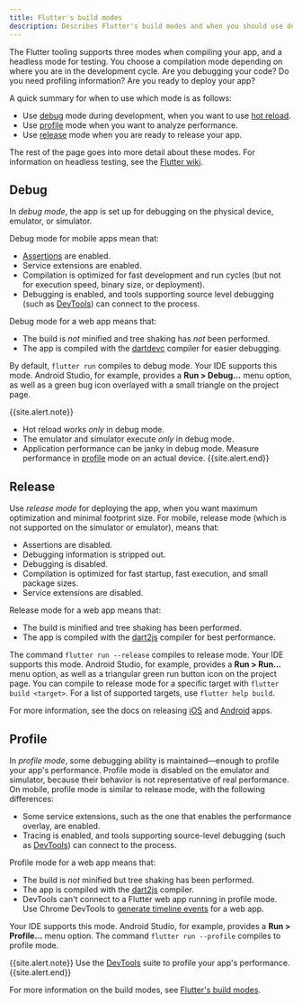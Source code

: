 ```yaml
---
title: Flutter's build modes
description: Describes Flutter's build modes and when you should use debug, release, or profile mode.
---
```


The Flutter tooling supports three modes when compiling your app,
and a headless mode for testing.
You choose a compilation mode depending on where you are in
the development cycle. Are you debugging your code? Do you
need profiling information? Are you ready to deploy your app?

A quick summary for when to use which mode is as follows:

* Use [debug](#debug) mode during development,
  when you want to use [hot reload][].
* Use [profile](#profile) mode when you want to analyze
  performance.
* Use [release](#release) mode when you are ready to release
  your app.

The rest of the page goes into more detail about these modes.
For information on headless testing, see the [Flutter wiki][].

## Debug

In _debug mode_, the app is set up for debugging on the physical
device, emulator, or simulator.

Debug mode for mobile apps mean that:

* [Assertions][] are enabled.
* Service extensions are enabled.
* Compilation is optimized for fast development and run cycles
  (but not for execution speed, binary size, or deployment).
* Debugging is enabled, and tools supporting source level debugging
  (such as [DevTools][]) can connect to the process.

Debug mode for a web app means that:

* The build is _not_ minified and tree shaking has _not_ been
  performed.
* The app is compiled with the [dartdevc][] compiler for
  easier debugging.

By default, `flutter run` compiles to debug mode.
Your IDE supports this mode. Android Studio,
for example, provides a **Run > Debug...** menu option,
as well as a green bug icon overlayed with a small triangle
on the project page.

{{site.alert.note}}
  * Hot reload works _only_ in debug mode.
  * The emulator and simulator execute _only_ in debug mode.
  * Application performance can be janky in debug mode.
    Measure performance in [profile](#profile)
    mode on an actual device.
{{site.alert.end}}

## Release

Use _release mode_ for deploying the app, when you want maximum
optimization and minimal footprint size. For mobile, release mode
(which is not supported on the simulator or emulator), means that:

* Assertions are disabled.
* Debugging information is stripped out.
* Debugging is disabled.
* Compilation is optimized for fast startup, fast execution,
  and small package sizes.
* Service extensions are disabled.

Release mode for a web app means that:

* The build is minified and tree shaking has been performed.
* The app is compiled with the [dart2js][] compiler for
  best performance.

The command `flutter run --release` compiles to release mode.
Your IDE supports this mode. Android Studio, for example,
provides a **Run > Run...** menu option, as well as a triangular
green run button icon on the project page.
You can compile to release mode for a specific target
with `flutter build <target>`. For a list of supported targets,
use `flutter help build`.

For more information, see the docs on releasing
[iOS][] and [Android][] apps.

## Profile

In _profile mode_, some debugging ability is maintained&mdash;enough
to profile your app's performance. Profile mode is disabled on
the emulator and simulator, because their behavior is not representative
of real performance. On mobile, profile mode is similar to release mode,
with the following differences:

* Some service extensions, such as the one that enables the performance
  overlay, are enabled.
* Tracing is enabled, and tools supporting source-level debugging
  (such as [DevTools][]) can connect to the process.

Profile mode for a web app means that:

* The build is _not_ minified but tree shaking has been performed.
* The app is compiled with the [dart2js][] compiler.
* DevTools can't connect to a Flutter web app running
  in profile mode. Use Chrome DevTools to
  [generate timeline events][] for a web app.

Your IDE supports this mode. Android Studio, for example,
provides a **Run > Profile...** menu option.
The command `flutter run --profile` compiles to profile mode.

{{site.alert.note}}
  Use the [DevTools][] suite to profile your app's performance.
{{site.alert.end}}

For more information on the build modes, see
[Flutter's build modes][].


[Android]: {{site.url}}/deployment/android
[Assertions]: {{site.dart-site}}/language/control-flow#assert
[dart2js]: {{site.dart-site}}/tools/dart2js
[dartdevc]: {{site.dart-site}}/tools/dartdevc
[DevTools]: {{site.url}}/development/tools/devtools
[Flutter wiki]: {{site.repo.flutter}}/wiki/Flutter's-modes
[Flutter's build modes]: {{site.repo.flutter}}/wiki/Flutter%27s-modes
[generate timeline events]: {{site.developers}}/web/tools/chrome-devtools/evaluate-performance/performance-reference
[hot reload]: {{site.url}}/development/tools/hot-reload
[iOS]: {{site.url}}/deployment/ios
